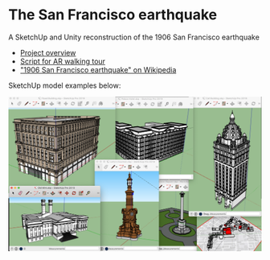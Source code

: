 # The San Francisco earthquake
A SketchUp and Unity reconstruction of the 1906 San Francisco earthquake

- [Project overview](https://docs.google.com/presentation/d/1fh4PxKjVihUx4L9ye4-c10UD2I99XBIDHBUYT_71iDI/edit?usp=sharing)
- [Script for AR walking tour](https://docs.google.com/document/d/1zxhpi-N79EJ0__SW2KYtXxmmwrMrJx4DoAyZlMzQnMk/edit?usp=sharing)
- ["1906 San Francisco earthquake" on Wikipedia](https://en.wikipedia.org/wiki/1906_San_Francisco_earthquake)


SketchUp model examples below:

![Screenshot of models](/SketchUp%20models/Nathan%20Schwartzman%20SketchUp%20models.png)
